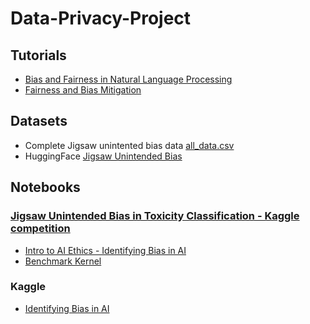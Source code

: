 # Data-Privacy-Project

## Tutorials

* [Bias and Fairness in Natural Language Processing](http://web.cs.ucla.edu/~kwchang/talks/emnlp19-fairnlp/)
* [Fairness and Bias Mitigation](https://guide.allennlp.org/fairness)

## Datasets

* Complete Jigsaw unintented bias data [all_data.csv](https://www.kaggle.com/competitions/jigsaw-unintended-bias-in-toxicity-classification/data?select=all_data.csv)
* HuggingFace [Jigsaw Unintended Bias](https://huggingface.co/datasets/jigsaw_unintended_bias)

## Notebooks

### [Jigsaw Unintended Bias in Toxicity Classification - Kaggle competition](https://www.kaggle.com/competitions/jigsaw-unintended-bias-in-toxicity-classification/code?competitionId=12500)

* [Intro to AI Ethics - Identifying Bias in AI](https://www.kaggle.com/code/georgezoto/intro-to-ai-ethics-identifying-bias-in-ai)
* [Benchmark Kernel](https://www.kaggle.com/code/dborkan/benchmark-kernel/notebook)

### Kaggle

* [Identifying Bias in AI](https://www.kaggle.com/code/alexisbcook/identifying-bias-in-ai/tutorial)